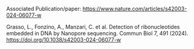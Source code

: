 Associated Publication/paper: https://www.nature.com/articles/s42003-024-06077-w

Grasso, L., Fonzino, A., Manzari, C. et al. Detection of ribonucleotides embedded in DNA by Nanopore sequencing. Commun Biol 7, 491 (2024). https://doi.org/10.1038/s42003-024-06077-w
